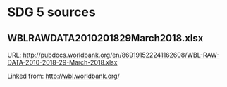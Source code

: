 # SDG 5 sources

## WBLRAWDATA2010201829March2018.xlsx

URL: http://pubdocs.worldbank.org/en/869191522241162608/WBL-RAW-DATA-2010-2018-29-March-2018.xlsx

Linked from: http://wbl.worldbank.org/

